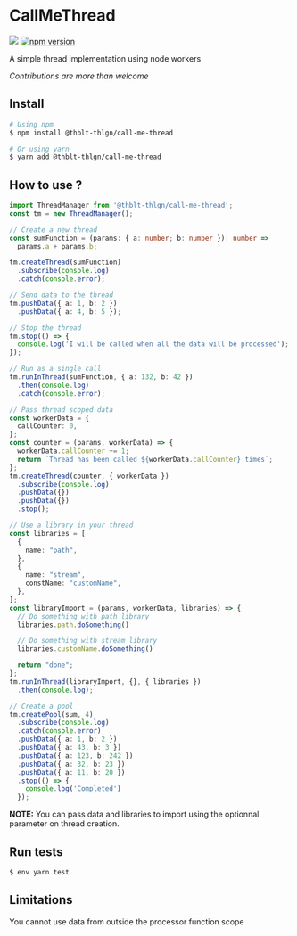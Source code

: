 # CallMeThread

![](https://github.com/thblt-thlgn/call-me-thread/workflows/Run%20tests/badge.svg)
[![npm version](https://badge.fury.io/js/%40thblt-thlgn%2Fcall-me-thread.svg)](https://badge.fury.io/js/%40thblt-thlgn%2Fomdb)

A simple thread implementation using node workers

_Contributions are more than welcome_

## Install

```sh
# Using npm
$ npm install @thblt-thlgn/call-me-thread

# Or using yarn
$ yarn add @thblt-thlgn/call-me-thread
```

## How to use ?

```ts
import ThreadManager from '@thblt-thlgn/call-me-thread';
const tm = new ThreadManager();

// Create a new thread
const sumFunction = (params: { a: number; b: number }): number => 
  params.a + params.b;

tm.createThread(sumFunction)
  .subscribe(console.log)
  .catch(console.error);

// Send data to the thread
tm.pushData({ a: 1, b: 2 })
  .pushData({ a: 4, b: 5 });

// Stop the thread
tm.stop(() => {
  console.log('I will be called when all the data will be processed');
});

// Run as a single call
tm.runInThread(sumFunction, { a: 132, b: 42 })
  .then(console.log)
  .catch(console.error);

// Pass thread scoped data
const workerData = {
  callCounter: 0,
};
const counter = (params, workerData) => {
  workerData.callCounter += 1;
  return `Thread has been called ${workerData.callCounter} times`;
};
tm.createThread(counter, { workerData })
  .subscribe(console.log)
  .pushData({})
  .pushData({})
  .stop();

// Use a library in your thread
const libraries = [
  {
    name: "path",
  },
  {
    name: "stream",
    constName: "customName",
  },
];
const libraryImport = (params, workerData, libraries) => {
  // Do something with path library
  libraries.path.doSomething()

  // Do something with stream library
  libraries.customName.doSomething()

  return "done";
};
tm.runInThread(libraryImport, {}, { libraries })
  .then(console.log);

// Create a pool
tm.createPool(sum, 4)
  .subscribe(console.log)
  .catch(console.error)
  .pushData({ a: 1, b: 2 })
  .pushData({ a: 43, b: 3 })
  .pushData({ a: 123, b: 242 })
  .pushData({ a: 32, b: 23 })
  .pushData({ a: 11, b: 20 })
  .stop(() => {
    console.log('Completed')
  });
```

__NOTE:__ You can pass data and libraries to import using the optionnal parameter on thread creation.

## Run tests

```sh
$ env yarn test
```

## Limitations
You cannot use data from outside the processor function scope
